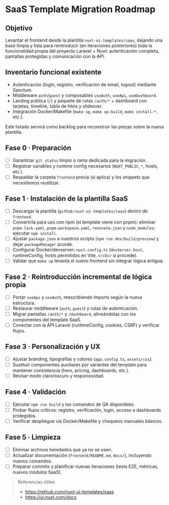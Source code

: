 # SaaS Template Migration Roadmap

## Objetivo
Levantar el frontend desde la plantilla `nuxt-ui-templates/saas`, dejando una base limpia y lista para reintroducir (en iteraciones posteriores) toda la funcionalidad propia del proyecto Laravel + Nuxt: autenticación completa, pantallas protegidas y comunicación con la API.

## Inventario funcional existente
- Autenticación (login, registro, verificación de email, logout) mediante Sanctum.
- Middleware `auth`/`guest` y composables `useAuth`, `useApi`, `useDashboard`.
- Landing pública (`/`) y paquete de rutas `/auth/*` + dashboard con tarjetas, timeline, tabla de hitos y slideover.
- Integración Docker/Makefile (`make up`, `make up-build`, `make install-*`, etc.).

Este listado servirá como backlog para reconstruir las piezas sobre la nueva plantilla.

## Fase 0 · Preparación
- [ ] Garantizar `git status` limpio o rama dedicada para la migración.
- [ ] Registrar variables y runtime config necesarios (`NUXT_PUBLIC_*`, hosts, etc.).
- [ ] Respaldar la carpeta `frontend` previa (si aplica) y los snippets que necesitemos reutilizar.

## Fase 1 · Instalación de la plantilla SaaS
- [ ] Descargar la plantilla (`github:nuxt-ui-templates/saas`) dentro de `frontend`.
- [ ] Convertirla para uso con npm (el template viene con pnpm): eliminar `pnpm-lock.yaml`, `pnpm-workspace.yaml`, `renovate.json` y `node_modules`; ejecutar `npm install`.
- [ ] Ajustar `package.json` a nuestros scripts (`npm run dev/build/preview`) y dejar `packageManager` acorde.
- [ ] Configurar Docker/devserver: `nuxt.config.ts` (`devServer.host`, runtimeConfig, hosts permitidos en Vite, `srcDir` si procede).
- [ ] Validar que `make up` levanta el nuevo frontend sin integrar lógica antigua.

## Fase 2 · Reintroducción incremental de lógica propia
- [ ] Portar `useApi` y `useAuth`, reescribiendo imports según la nueva estructura.
- [ ] Restaurar middleware (`auth`, `guest`) y rutas de autenticación.
- [ ] Migrar pantallas `/auth/*` y `/dashboard`, alineándolas con los componentes del template SaaS.
- [ ] Conectar con la API Laravel (runtimeConfig, cookies, CSRF) y verificar flujos.

## Fase 3 · Personalización y UX
- [ ] Ajustar branding, tipografías y colores (`app.config.ts`, `assets/css`).
- [ ] Sustituir componentes auxiliares por variantes del template para mantener consistencia (hero, pricing, dashboards, etc.).
- [ ] Revisar modo claro/oscuro y responsividad.

## Fase 4 · Validación
- [ ] Ejecutar `npm run build` y los comandos de QA disponibles.
- [ ] Probar flujos críticos: registro, verificación, login, acceso a dashboards protegidos.
- [ ] Verificar despliegue vía Docker/Makefile y chequeos manuales básicos.

## Fase 5 · Limpieza
- [ ] Eliminar archivos heredados que ya no se usen.
- [ ] Actualizar documentación (`frontend/README.md`, `docs/`), incluyendo nuevos comandos.
- [ ] Preparar commits y planificar nuevas iteraciones (tests E2E, métricas, nuevos módulos SaaS).

> Referencias útiles
> - https://github.com/nuxt-ui-templates/saas
> - https://ui.nuxt.com/docs
